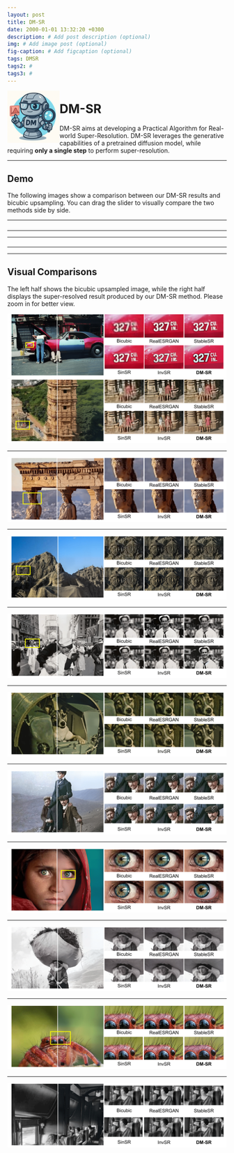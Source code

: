 ```yaml
---
layout: post
title: DM-SR
date: 2000-01-01 13:32:20 +0300
description: # Add post description (optional)
img: # Add image post (optional)
fig-caption: # Add figcaption (optional)
tags: DMSR
tags2: #
tags3: #
---
```


<img align="left" width="120" src="../assets/img/dmsr/dmsr.png" />

# DM-SR

DM-SR aims at developing a Practical Algorithm for Real-world Super-Resolution.
DM-SR leverages the generative capabilities of a pretrained diffusion model, while requiring **only a single step** to perform super-resolution.



- - -
## Demo
The following images show a comparison between our DM-SR results and bicubic upsampling.
You can drag the slider to visually compare the two methods side by side.

<link rel="stylesheet" href="https://cdn.knightlab.com/libs/juxtapose/latest/css/juxtapose.css">
<script src="https://cdn.knightlab.com/libs/juxtapose/latest/js/juxtapose.min.js"></script>
<div id="juxtapose" style="width: 30%; max-width: 800px; margin: auto;"></div>


<table style="width:100%; text-align:center;">
  <tr>
    <td>
      <div align="center" id="slider5" style="display:inline-block; width: 310px;"></div>
    </td>
    <td>
      <div align="center" id="slider6" style="display:inline-block; width: 310px;"></div>
    </td>
    <td>
      <div align="center" id="slider7" style="display:inline-block; width: 310px;"></div>
    </td>
    </tr>
</table>

<table style="width:100%; text-align:center;">
  <tr>
    <td>
      <div align="center" id="slider1" style="display:inline-block; width: 220px;"></div>
    </td>
    <td>
      <div align="center" id="slider2" style="display:inline-block; width: 220px;"></div>
    </td>
    <td>
      <div align="center" id="slider3" style="display:inline-block; width: 220px;"></div>
    </td>
    <td>
      <div align="center" id="slider4" style="display:inline-block; width: 220px;"></div>
    </td>
  </tr>
</table>

<script>
  new juxtapose.JXSlider('#slider5',
    [
      {src: '../assets/img/dmsr/lr1.jpg', label: 'Bicubic'},
      {src: '../assets/img/dmsr/sr1.png',label: 'DM-SR'}
    ],
    {
      animate: true,
      showLabels: true,
      showCredits: false,
      makeResponsive: true
    });
  new juxtapose.JXSlider('#slider6',
    [
      {src: '../assets/img/dmsr/lr2.jpg', label: 'Bicubic'},
      {src: '../assets/img/dmsr/sr2.png',label: 'DM-SR'}
    ],
    {
      animate: true,
      showLabels: true,
      showCredits: false,
      makeResponsive: true
    });
   new juxtapose.JXSlider('#slider7',
    [
      {src: '../assets/img/dmsr/lr3.jpg', label: 'Bicubic'},
      {src: '../assets/img/dmsr/sr3.png',label: 'DM-SR'}
    ],
    {
      animate: true,
      showLabels: true,
      showCredits: false,
      makeResponsive: true
    });
</script>

<script>
  new juxtapose.JXSlider('#slider1',
    [
      {src: '../assets/img/dmsr/lr6.jpg', label: 'Bicubic'},
      {src: '../assets/img/dmsr/sr6.png',label: 'DM-SR'}
    ],
    {
      animate: true,
      showLabels: true,
      showCredits: false,
      makeResponsive: true
    });
  new juxtapose.JXSlider('#slider2',
    [
      {src: '../assets/img/dmsr/lr7.jpg', label: 'Bicubic'},
      {src: '../assets/img/dmsr/sr7.png',label: 'DM-SR'}
    ],
    {
      animate: true,
      showLabels: true,
      showCredits: false,
      makeResponsive: true
    });
   new juxtapose.JXSlider('#slider3',
    [
      {src: '../assets/img/dmsr/lr5.jpg', label: 'Bicubic'},
      {src: '../assets/img/dmsr/sr5.png',label: 'DM-SR'}
    ],
    {
      animate: true,
      showLabels: true,
      showCredits: false,
      makeResponsive: true
    });
   new juxtapose.JXSlider('#slider4',
    [
      {src: '../assets/img/dmsr/lr4.jpg', label: 'Bicubic'},
      {src: '../assets/img/dmsr/sr4.png',label: 'DM-SR'}
    ],
    {
      animate: true,
      showLabels: true,
      showCredits: false,
      makeResponsive: true
    });
</script>
- - -


## Visual Comparisons

The left half shows the bicubic upsampled image, while the right half displays the super-resolved result produced by our DM-SR method.
Please zoom in for better view.


![alt text](../assets/img/dmsr/dmsr_pro11-1.png)
![alt text](../assets/img/dmsr/dmsr_pro10-1.png)
- - -
![alt text](../assets/img/dmsr/dmsr_pro9-1.png) 
- - -
![alt text](../assets/img/dmsr/dmsr_pro8-1.png) 
- - -
![alt text](../assets/img/dmsr/dmsr_pro7-1.png) 
- - -
![alt text](../assets/img/dmsr/dmsr_pro6-1.png) 
- - -
![alt text](../assets/img/dmsr/dmsr_pro5-1.png) 
- - -
![alt text](../assets/img/dmsr/dmsr_pro4-1.png) 
- - -
![alt text](../assets/img/dmsr/dmsr_pro3-1.png) 
- - -
![alt text](../assets/img/dmsr/dmsr_pro2-1.png) 
- - -
![alt text](../assets/img/dmsr/dmsr_pro1-1.png) 
